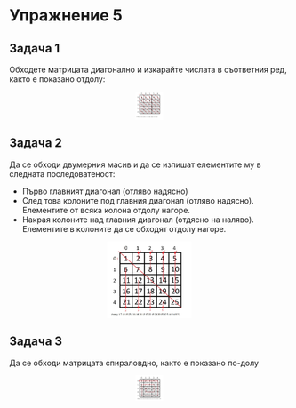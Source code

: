 # Упражнение 5

## Задача 1

Обходете матрицата диагонално и изкарайте числата в съответния ред, както е показано отдолу:

<img style="display:block;width:10%;margin:auto" src="diagonalmatrix.jpg">


## Задача 2

Да се обходи двумерния масив и да се изпишат елементите му в следната последоватеност:

* Първо главният диагонал (отляво надясно)
* След това колоните под главния диагонал (отляво надясно). Елементите от всяка колона отдолу нагоре.
* Накрая колоните над главния диагонал (отдясно на наляво). Елементите в колоните да се обходят отдолу нагоре.

<img style="display:block;width:30%;margin:auto" src="matrix.jpg">

## Задача 3

Да се обходи матрицата спираловдно, както е показано по-долу

<img style="display:block;width:10%;margin:auto" src="spiral.jpg">
